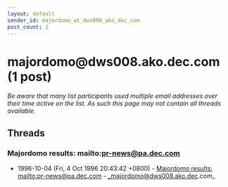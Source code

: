 ```yaml
---
layout: default
sender_id: majordomo_at_dws008_ako_dec_com
post_count: 1
---
```


# majordomo<span>@</span>dws008.ako.dec.com (1 post)

_Be aware that many list participants used multiple email addresses over their time active on the list. As such this page may not contain all threads available._

## Threads

### Majordomo results: mailto:pr-news@pa.dec.com
+ 1996-10-04 (Fri, 4 Oct 1996 20:43:42 +0800) - [Majordomo results: mailto:pr-news@pa.dec.com](/archive/1996/10/39e9d85c5b18d04a6774cc8e3dc3fdc2b0fc39a72d7a00b47f88a2ab6feb2b3e) - _majordomo@dws008.ako.dec.com_

